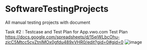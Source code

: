 # SoftwareTestingProjects
All manual testing projects with document

Task #2 : Testcase and Test Plan for App.vwo.com Test Plan
https://docs.google.com/spreadsheets/d/15ejWLbcOhu-zjcC5Mtcc5cyZtnlMOx0gfdu489xVHR0/edit?gid=0#gid=0
![image](https://github.com/NETHRA408/SoftwareTestingProjects/assets/67626604/2916bed1-cb68-4a8b-a663-b50d7dfd340b)

